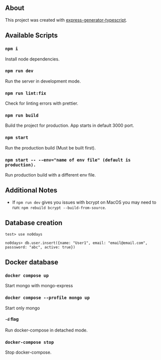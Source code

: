 ## About

This project was created with [express-generator-typescript](https://github.com/seanpmaxwell/express-generator-typescript).

## Available Scripts

### `npm i`

Install node dependencies.

### `npm run dev`

Run the server in development mode.

### `npm run lint:fix`

Check for linting errors with prettier.

### `npm run build`

Build the project for production. App starts in default 3000 port.

### `npm start`

Run the production build (Must be built first).

### `npm start -- --env="name of env file" (default is production).`

Run production build with a different env file.

## Additional Notes

- If `npm run dev` gives you issues with bcrypt on MacOS you may need to run: `npm rebuild bcrypt --build-from-source`.

## Database creation

`test> use no0days`

`no0days> db.user.insert({name: "User1", email: "email@email.com", passsword: "abc", active: true})`

## Docker database

### `docker compose up`

Start mongo with mongo-express

### `docker compose --profile mongo up`

Start only mongo

#### `-d` flag

Run docker-compose in detached mode.

### `docker-compose stop`

Stop docker-compose.